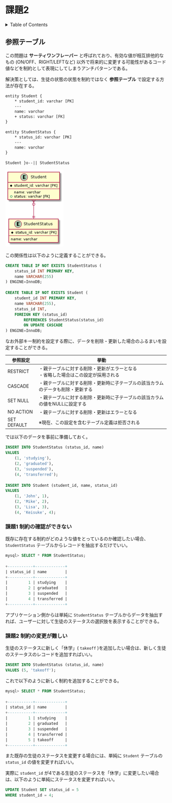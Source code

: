 # 課題2

<!-- START doctoc generated TOC please keep comment here to allow auto update -->
<!-- DON'T EDIT THIS SECTION, INSTEAD RE-RUN doctoc TO UPDATE -->
<details>
<summary>Table of Contents</summary>

- [参照テーブル](#%E5%8F%82%E7%85%A7%E3%83%86%E3%83%BC%E3%83%96%E3%83%AB)
  - [課題1 制約の変更が難しい](#%E8%AA%B2%E9%A1%8C1-%E5%88%B6%E7%B4%84%E3%81%AE%E5%A4%89%E6%9B%B4%E3%81%8C%E9%9B%A3%E3%81%97%E3%81%84)

</details>
<!-- END doctoc generated TOC please keep comment here to allow auto update -->

## 参照テーブル

この問題は **サーティワンフレーバー** と呼ばれており、有効な値が相互排他的なもの (ON/OFF、RIGHT/LEFTなど) 以外で将来的に変更する可能性があるコード値などを制約として表現にしてしまうアンチパターンである。

解決策としては、生徒の状態の状態を制約ではなく **参照テーブル** で設定する方法が存在する。

```puml
entity Student {
    * student_id: varchar [PK]
    ---
    name: varchar
    + status: varchar [FK]
}

entity StudentStatus {
    * status_id: varchar [PK]
    ---
    name: varchar
}

Student }o--|| StudentStatus
```

![](../assets/answer.png)

この関係性は以下のように定義することができる。

```sql
CREATE TABLE IF NOT EXISTS StudentStatus (
    status_id INT PRIMARY KEY,
    name VARCHAR(255)
) ENGINE=InnoDB;

CREATE TABLE IF NOT EXISTS Student (
    student_id INT PRIMARY KEY,
    name VARCHAR(255),
    status_id INT,
    FOREIGN KEY (status_id)
        REFERENCES StudentStatus(status_id)
        ON UPDATE CASCADE
) ENGINE=InnoDB;
```

なお外部キー制約を設定する際に、データを削除・更新した場合のふるまいを設定することができる。

| 参照設定    | 挙動                                                                                 | 
| ----------- | ------------------------------------------------------------------------------------ | 
| RESTRICT    | ・親テーブルに対する削除・更新がエラーとなる<br>・省略した場合はこの設定が採用される | 
| CASCADE     | ・親テーブルに対する削除・更新時に子テーブルの該当カラムのデータも削除・更新する     | 
| SET NULL    | ・親テーブルに対する削除・更新時に子テーブルの該当カラムの値をNULLに設定する         | 
| NO ACTION   | ・親テーブルに対する削除・更新はエラーとなる                                         | 
| SET DEFAULT | ※現在、この設定を含むテーブル定義は拒否される                                       | 

では以下のデータを事前に準備しておく。

```sql
INSERT INTO StudentStatus (status_id, name)
VALUES
    (1, 'studying'),
    (2, 'graduated'),
    (3, 'suspended'),
    (4, 'transferred');

INSERT INTO Student (student_id, name, status_id)
VALUES
    (1, 'John', 1),
    (2, 'Mike', 2),
    (3, 'Lisa', 3),
    (4, 'Keisuke', 4);
```

### 課題1 制約の確認ができない

既存に存在する制約がどのような値をとっているのか確認したい場合、`StudentStatus` テーブルからレコードを抽出するだけでいい。

```sql
mysql> SELECT * FROM StudentStatus;

+-----------+-------------+
| status_id | name        |
+-----------+-------------+
|         1 | studying    |
|         2 | graduated   |
|         3 | suspended   |
|         4 | transferred |
+-----------+-------------+
```

アプリケーション側からは単純に `StudentStatus` テーブルからデータを抽出すれば、ユーザーに対して生徒のステータスの選択肢を表示することができる。

### 課題2 制約の変更が難しい

生徒のステータスに新しく「休学」( `takeoff` )を追加したい場合は、新しく生徒のステータスのレコードを追加すればいい。

```sql
INSERT INTO StudentStatus (status_id, name)
VALUES (5, 'takeoff');
```

これで以下のように新しく制約を追加することができる。

```sql
mysql> SELECT * FROM StudentStatus;

+-----------+-------------+
| status_id | name        |
+-----------+-------------+
|         1 | studying    |
|         2 | graduated   |
|         3 | suspended   |
|         4 | transferred |
|         5 | takeoff     |
+-----------+-------------+
```

また既存の生徒のステータスを変更する場合には、単純に `Student` テーブルの `status_id` の値を変更すればいい。

実際に `student_id` が4である生徒のステータスを「休学」に変更したい場合は、以下のように単純にステータスを変更すればいい。

```sql
UPDATE Student SET status_id = 5
WHERE student_id = 4;
```
